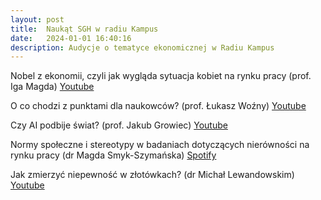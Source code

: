 ```yaml
---
layout: post
title:  Naukąt SGH w radiu Kampus
date:   2024-01-01 16:40:16
description: Audycje o tematyce ekonomicznej w Radiu Kampus
---
```


Nobel z ekonomii, czyli jak wygląda sytuacja kobiet na rynku pracy (prof. Iga Magda) [Youtube](https://youtu.be/AKr5lw1BK0M?feature=shared)

O co chodzi z punktami dla naukowców? (prof. Łukasz Woźny) [Youtube](https://www.youtube.com/watch?v=d3pxOM_vd58)

Czy AI podbije świat? (prof. Jakub Growiec) [Youtube](https://www.youtube.com/watch?v=JfKhufx13P8)

Normy społeczne i stereotypy w badaniach dotyczących nierówności na rynku pracy (dr Magda Smyk-Szymańska) [Spotify](https://open.spotify.com/episode/0oHnXcFTJxoOdXyI7Cblel)

Jak zmierzyć niepewność w złotówkach? (dr Michał Lewandowskim) [Youtube](https://www.youtube.com/watch?v=YwDuiC9OnZ4)





  
